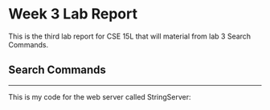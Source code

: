 # Week 3 Lab Report
This is the third lab report for CSE 15L that will material from lab 3  Search Commands.

## Search Commands
---
This is my code for the web server called StringServer:
